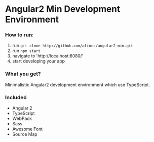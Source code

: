 # Angular2 Min Development Environment

### How to run:
1. run `git clone http://github.com/alincc/angular2-min.git`
2. run `npm start`
4. navigate to 'http://localhost:8080/'
5. start developing your app

### What you get?
Minimalistic Angular2 development environment which use TypeScript.
  

### Included 
- Angular 2
- TypeScript
- WebPack
- Sass
- Awesome Font
- Source Map